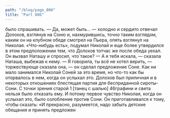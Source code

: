 ```yaml
---
path: "/blog/page_806"
title: "Part 806"
---
```


было спрашивать.
— Да, может быть... — холодно и сердито отвечал Долохов, взглянув на Соню и, нахмурившись, точно таким взглядом, каким он на клубном обеде смотрел на Пьера, опять взглянул на Николая.
«Что-нибудь есть», подумал Николай и еще более утвердился в этом предположении тем, что Долохов тотчас же после обеда уехал. Он вызвал Наташу и спросил, что́ такое?
— А я тебя искала, — сказала Наташа, выбежав к нему. — Я говорила, ты всё не хотел верить, — торжествующе сказала она, — он сделал предложение Соне.
Как ни мало занимался Николай Соней за это время, но что-то как бы оторвалось в нем, когда он услыхал это. Долохов был приличная и в некоторых отношениях блестящая партия для бесприданной сироты-Сони. С точки зрения старой 1 [танец с шалью]
46графини и света нельзя было отказать ему. И потому первое чувство Николая, когда он услыхал это, было озлобление против Сони. Он приготавливался к тому, чтобы сказать: «И прекрасно, разумеется, надо забыть детские обещания и принять предложен
